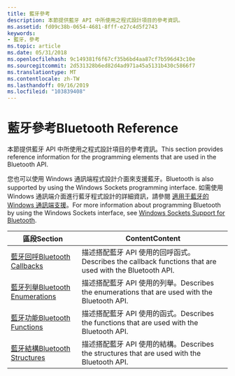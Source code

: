 ```yaml
---
title: 藍牙參考
description: 本節提供藍牙 API 中所使用之程式設計項目的參考資訊。
ms.assetid: fd09c38b-0654-4681-8fff-e27c4d5f2743
keywords:
- 藍牙，參考
ms.topic: article
ms.date: 05/31/2018
ms.openlocfilehash: 9c149381f6f67cf35b6bd4aa87cf7b596d43c10e
ms.sourcegitcommit: 2d531328b6ed82d4ad971a45a5131b430c5866f7
ms.translationtype: MT
ms.contentlocale: zh-TW
ms.lasthandoff: 09/16/2019
ms.locfileid: "103839408"
---
```

# <a name="bluetooth-reference"></a><span data-ttu-id="539d2-104">藍牙參考</span><span class="sxs-lookup"><span data-stu-id="539d2-104">Bluetooth Reference</span></span>

<span data-ttu-id="539d2-105">本節提供藍牙 API 中所使用之程式設計項目的參考資訊。</span><span class="sxs-lookup"><span data-stu-id="539d2-105">This section provides reference information for the programming elements that are used in the Bluetooth API.</span></span>

<span data-ttu-id="539d2-106">您也可以使用 Windows 通訊端程式設計介面來支援藍牙。</span><span class="sxs-lookup"><span data-stu-id="539d2-106">Bluetooth is also supported by using the Windows Sockets programming interface.</span></span> <span data-ttu-id="539d2-107">如需使用 Windows 通訊端介面進行藍牙程式設計的詳細資訊，請參閱 [適用于藍牙的 Windows 通訊端支援](windows-sockets-support-for-bluetooth.md)。</span><span class="sxs-lookup"><span data-stu-id="539d2-107">For more information about programming Bluetooth by using the Windows Sockets interface, see [Windows Sockets Support for Bluetooth](windows-sockets-support-for-bluetooth.md).</span></span>



| <span data-ttu-id="539d2-108">區段</span><span class="sxs-lookup"><span data-stu-id="539d2-108">Section</span></span>                                              | <span data-ttu-id="539d2-109">Content</span><span class="sxs-lookup"><span data-stu-id="539d2-109">Content</span></span>                                                                |
|------------------------------------------------------|------------------------------------------------------------------------|
| [<span data-ttu-id="539d2-110">藍牙回呼</span><span class="sxs-lookup"><span data-stu-id="539d2-110">Bluetooth Callbacks</span></span>](bluetooth-callbacks.md)       | <span data-ttu-id="539d2-111">描述搭配藍牙 API 使用的回呼函式。</span><span class="sxs-lookup"><span data-stu-id="539d2-111">Describes the callback functions that are used with the Bluetooth API.</span></span> |
| [<span data-ttu-id="539d2-112">藍牙列舉</span><span class="sxs-lookup"><span data-stu-id="539d2-112">Bluetooth Enumerations</span></span>](bluetooth-enumerations.md) | <span data-ttu-id="539d2-113">描述搭配藍牙 API 使用的列舉。</span><span class="sxs-lookup"><span data-stu-id="539d2-113">Describes the enumerations that are used with the Bluetooth API.</span></span>       |
| [<span data-ttu-id="539d2-114">藍牙功能</span><span class="sxs-lookup"><span data-stu-id="539d2-114">Bluetooth Functions</span></span>](bluetooth-functions.md)       | <span data-ttu-id="539d2-115">描述搭配藍牙 API 使用的函式。</span><span class="sxs-lookup"><span data-stu-id="539d2-115">Describes the functions that are used with the Bluetooth API.</span></span>          |
| [<span data-ttu-id="539d2-116">藍牙結構</span><span class="sxs-lookup"><span data-stu-id="539d2-116">Bluetooth Structures</span></span>](bluetooth-structures.md)     | <span data-ttu-id="539d2-117">描述搭配藍牙 API 使用的結構。</span><span class="sxs-lookup"><span data-stu-id="539d2-117">Describes the structures that are used with the Bluetooth API.</span></span>         |



 

 

 




